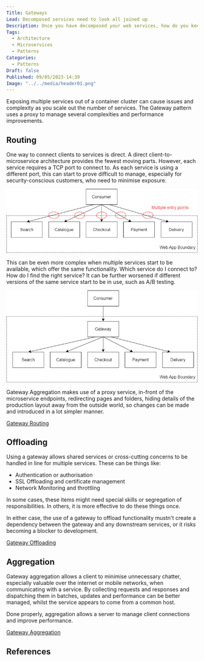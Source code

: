 ```yaml
---
Title: Gateways
Lead: Decomposed services need to look all joined up
Description: Once you have decomposed your web services, how do you keep the user experience connected, easy and secure?
Tags:
  - Architecture
  - Microservices
  - Patterns
Categories:
  - Patterns
Draft: false
Published: 09/05/2023-14:39
Image: "../../media/header01.png"
---
```


Exposing multiple services out of a container cluster can cause issues and complexity as you scale out the number of services. The Gateway pattern uses a proxy to manage several complexities and performance improvements.

## Routing

One way to connect clients to services is direct. A direct client-to-microservice architecture provides the fewest moving parts. However, each service requires a TCP port to connect to. As each service is using a different port, this can start to prove difficult to manage, especially for security-conscious customers, who need to minimise exposure.

![Direct-to-Client Routing. Count those endpoints!](../../media/direct-to-client.png)

This can be even more complex when multiple services start to be available, which offer the same functionality. Which service do I connect to? How do I find the right service? It can be further worsened if different versions of the same service start to be in use, such as A/B testing.

![Gateway-Routing, just one way in or out](../../media/gateway-routing.png)

Gateway Aggregation makes use of a proxy service, in-front of the microservice endpoints, redirecting pages and folders, hiding details of the production layout away from the outside world, so changes can be made and introduced in a lot simpler manner.

[Gateway Routing](https://learn.microsoft.com/en-us/azure/architecture/patterns/gateway-routing)

## Offloading

Using a gateway allows shared services or cross-cutting concerns to be handled in line for multiple services. These can be things like:

* Authentication or authorisation
* SSL Offloading and certificate management
* Network Monitoring and throttling

In some cases, these items might need special skills or segregation of responsibilities. In others, it is more effective to do these things once.

In either case, the use of a gateway to offload functionality mustn't create a dependency between the gateway and any downstream services, or it risks becoming a blocker to development.

[Gateway Offloading](https://learn.microsoft.com/en-us/azure/architecture/patterns/gateway-offloading)

## Aggregation

Gateway aggregation allows a client to minimise unnecessary chatter, especially valuable over the internet or mobile networks, when communicating with a service. By collecting requests and responses and dispatching them in batches, updates and performance can be better managed, whilst the service appears to come from a common host.

Done properly, aggregation allows a server to manage client connections and improve performance.

[Gateway Aggregation](https://learn.microsoft.com/en-us/azure/architecture/patterns/gateway-aggregation)

## References
